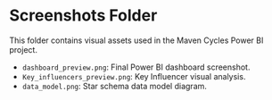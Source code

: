 # Screenshots Folder

This folder contains visual assets used in the Maven Cycles Power BI project.

- `dashboard_preview.png`: Final Power BI dashboard screenshot.
- `Key_influencers_preview.png`: Key Influencer visual analysis.
- `data_model.png`: Star schema data model diagram.
